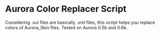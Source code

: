 # Aurora Color Replacer Script
Considering .xui files are basically .xml files, this script helps you replace colors of Aurora_Skin files.
Tested on Aurora 0.5b and 0.6b.
